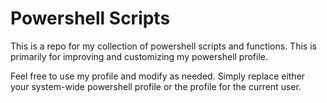 # Powershell Scripts

This is a repo for my collection of powershell scripts and functions. This is primarily for improving and customizing my powershell profile.

Feel free to use my profile and modify as needed. Simply replace either your system-wide powershell profile or the profile for the current user.
